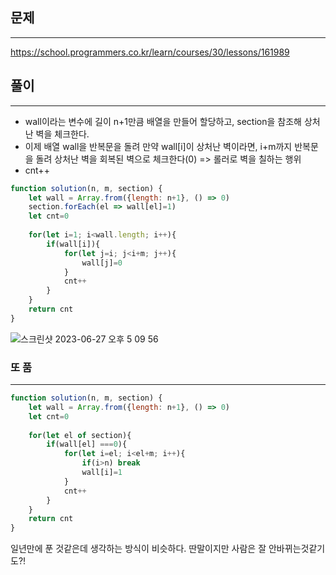 ## 문제
---
https://school.programmers.co.kr/learn/courses/30/lessons/161989

## 풀이
---
- wall이라는 변수에 길이 n+1만큼 배열을 만들어 할당하고, section을 참조해 상처난 벽을 체크한다.
- 이제 배열 wall을 반복문을 돌려 만약 wall[i]이 상처난 벽이라면, i+m까지 반복문을 돌려 상처난 벽을 회복된 벽으로 체크한다(0) => 롤러로 벽을 칠하는 행위
- cnt++
```jsx
function solution(n, m, section) {
    let wall = Array.from({length: n+1}, () => 0)
    section.forEach(el => wall[el]=1)
    let cnt=0
    
    for(let i=1; i<wall.length; i++){
        if(wall[i]){
            for(let j=i; j<i+m; j++){
                wall[j]=0
            }
            cnt++
        }
    }
    return cnt
}
```
![스크린샷 2023-06-27 오후 5 09 56](https://github.com/soyoung931014/study/assets/80194405/dad617f2-1b9e-4b98-bb78-c88daa352ce4)



### 또 품
---

```jsx
function solution(n, m, section) {
    let wall = Array.from({length: n+1}, () => 0)
    let cnt=0
    
    for(let el of section){
        if(wall[el] ===0){
            for(let i=el; i<el+m; i++){
                if(i>n) break
                wall[i]=1
            }
            cnt++
        }
    }
    return cnt
}

```
일년만에 푼 것같은데 생각하는 방식이 비슷하다. 딴말이지만 사람은 잘 안바뀌는것같기도?!
